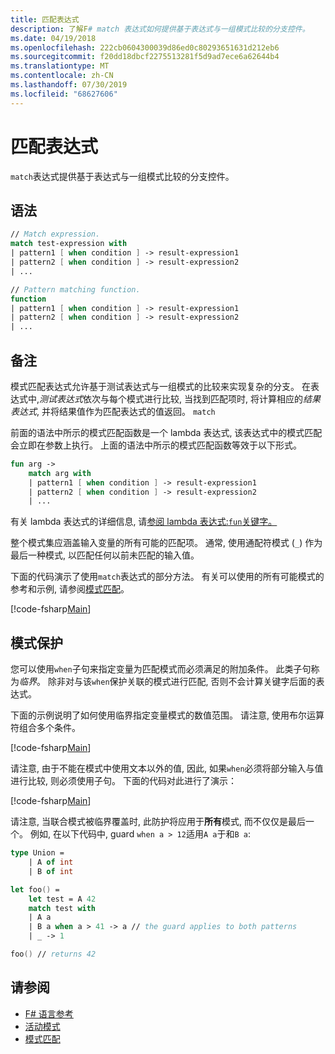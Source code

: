 ```yaml
---
title: 匹配表达式
description: 了解F# match 表达式如何提供基于表达式与一组模式比较的分支控件。
ms.date: 04/19/2018
ms.openlocfilehash: 222cb0604300039d86ed0c80293651631d212eb6
ms.sourcegitcommit: f20dd18dbcf2275513281f5d9ad7ece6a62644b4
ms.translationtype: MT
ms.contentlocale: zh-CN
ms.lasthandoff: 07/30/2019
ms.locfileid: "68627606"
---
```

# <a name="match-expressions"></a>匹配表达式

`match`表达式提供基于表达式与一组模式比较的分支控件。

## <a name="syntax"></a>语法

```fsharp
// Match expression.
match test-expression with
| pattern1 [ when condition ] -> result-expression1
| pattern2 [ when condition ] -> result-expression2
| ...

// Pattern matching function.
function
| pattern1 [ when condition ] -> result-expression1
| pattern2 [ when condition ] -> result-expression2
| ...
```

## <a name="remarks"></a>备注

模式匹配表达式允许基于测试表达式与一组模式的比较来实现复杂的分支。 在表达式中,*测试表达式*依次与每个模式进行比较, 当找到匹配项时, 将计算相应的*结果表达式*, 并将结果值作为匹配表达式的值返回。 `match`

前面的语法中所示的模式匹配函数是一个 lambda 表达式, 该表达式中的模式匹配会立即在参数上执行。 上面的语法中所示的模式匹配函数等效于以下形式。

```fsharp
fun arg ->
    match arg with
    | pattern1 [ when condition ] -> result-expression1
    | pattern2 [ when condition ] -> result-expression2
    | ...
```

有关 lambda 表达式的详细信息, 请[参阅 lambda 表达式:`fun`关键字。](./functions/lambda-expressions-the-fun-keyword.md)

整个模式集应涵盖输入变量的所有可能的匹配项。 通常, 使用通配符模式 (`_`) 作为最后一种模式, 以匹配任何以前未匹配的输入值。

下面的代码演示了使用`match`表达式的部分方法。 有关可以使用的所有可能模式的参考和示例, 请参阅[模式匹配](pattern-matching.md)。

[!code-fsharp[Main](~/samples/snippets/fsharp/lang-ref-2/snippet4601.fs)]

## <a name="guards-on-patterns"></a>模式保护

您可以使用`when`子句来指定变量为匹配模式而必须满足的附加条件。 此类子句称为*临界*。 除非对与该`when`保护关联的模式进行匹配, 否则不会计算关键字后面的表达式。

下面的示例说明了如何使用临界指定变量模式的数值范围。 请注意, 使用布尔运算符组合多个条件。

[!code-fsharp[Main](~/samples/snippets/fsharp/lang-ref-2/snippet4602.fs)]

请注意, 由于不能在模式中使用文本以外的值, 因此, 如果`when`必须将部分输入与值进行比较, 则必须使用子句。 下面的代码对此进行了演示：

[!code-fsharp[Main](~/samples/snippets/fsharp/lang-ref-2/snippet4603.fs)]

请注意, 当联合模式被临界覆盖时, 此防护将应用于**所有**模式, 而不仅仅是最后一个。 例如, 在以下代码中, guard `when a > 12`适用`A a`于和`B a`:

```fsharp
type Union =
    | A of int
    | B of int

let foo() =
    let test = A 42
    match test with
    | A a
    | B a when a > 41 -> a // the guard applies to both patterns
    | _ -> 1

foo() // returns 42
```

## <a name="see-also"></a>请参阅

- [F# 语言参考](index.md)
- [活动模式](active-patterns.md)
- [模式匹配](pattern-matching.md)
